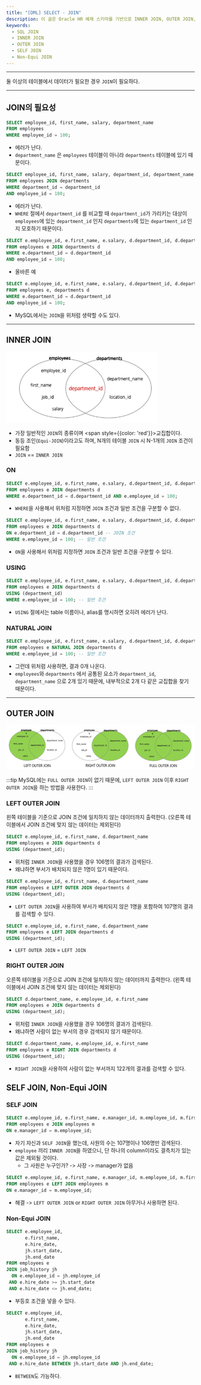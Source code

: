 ```yaml
---
title: "[DML] SELECT - JOIN"
description: 이 글은 Oracle HR 예제 스키마를 기반으로 INNER JOIN, OUTER JOIN, SELF JOIN, Non-Equi JOIN 등 다양한 SQL JOIN의 개념과 사용법을 단계별 예제와 함께 설명합니다. ON, USING, NATURAL JOIN의 차이와 실제 쿼리 예시를 통해 JOIN의 원리와 활용법을 쉽게 이해할 수 있습니다.
keywords:
  - SQL JOIN
  - INNER JOIN
  - OUTER JOIN
  - SELF JOIN
  - Non-Equi JOIN
---
```

---

둘 이상의 테이블에서 데이터가 필요한 경우 `JOIN`이 필요하다.

---
## JOIN의 필요성

```SQL
SELECT employee_id, first_name, salary, department_name
FROM employees
WHERE employee_id = 100;
```

- 에러가 난다.
- `department_name` 은 `employees` 테이블이 아니라 `departments` 테이블에 있기 때문이다.

```SQL
SELECT employee_id, first_name, salary, department_id, department_name
FROM employees JOIN departments
WHERE department_id = department_id
AND employee_id = 100;
```

- 에러가 난다.
- `WHERE` 절에서 `department_id` 를 비교할 때 `department_id`가 가리키는 대상이 `employees`에 있는 `department_id` 인지 `departments`에 있는 `department_id` 인지 모호하기 때문이다.

```SQL
SELECT e.employee_id, e.first_name, e.salary, d.department_id, d.department_name
FROM employees e JOIN departments d
WHERE e.department_id = d.department_id
AND employee_id = 100;
```

- 올바른 예

```SQL
SELECT e.employee_id, e.first_name, e.salary, d.department_id, d.department_name
FROM employees e, departments d
WHERE e.department_id = d.department_id
AND employee_id = 100;
```

- MySQL에서는 `JOIN`을 위처럼 생략할 수도 있다.


---
## INNER JOIN

![join1](./assets/join1.png)

- 가장 일반적인 `JOIN`의 종류이며 <span style={{color: 'red'}}>교집합</span>이다.
- 동등 조인(`Equi-JOIN`)이라고도 하며, N개의 테이블 `JOIN` 시 N-1개의 `JOIN` 조건이 필요함
- `JOIN` == `INNER JOIN`

### ON

```SQL
SELECT e.employee_id, e.first_name, e.salary, d.department_id, d.department_name
FROM employees e JOIN departments d
WHERE e.department_id = d.department_id AND e.employee_id = 100;
```

- `WHERE`을 사용해서 위처럼 지정하면 `JOIN` 조건과 일반 조건을 구분할 수 없다.


```SQL
SELECT e.employee_id, e.first_name, e.salary, d.department_id, d.department_name
FROM employees e JOIN departments d
ON e.department_id = d.department_id -- JOIN 조건
WHERE e.employee_id = 100; -- 일반 조건
```

- `ON`을 사용해서 위처럼 지정하면 `JOIN` 조건과 일반 조건을 구분할 수 있다.


### USING

```SQL
SELECT e.employee_id, e.first_name, e.salary, d.department_id, d.department_name
FROM employees e JOIN departments d
USING (department_id)
WHERE e.employee_id = 100; -- 일반 조건
```

- `USING` 절에서는 table 이름이나, alias를 명시하면 오히려 에러가 난다.


### NATURAL JOIN

```SQL
SELECT e.employee_id, e.first_name, e.salary, d.department_id, d.department_name
FROM employees e NATURAL JOIN departments d
WHERE e.employee_id = 100; -- 일반 조건
```

- 그런데 위처럼 사용하면, 결과 0개 나온다.
- `employees`와 `departments` 에서 공통된 요소가 `department_id`, `department_name` 으로 2개 있기 때문에, 내부적으로 2개 다 같은 교집합을 찾기 때문이다.

---
## OUTER JOIN

![join2](./assets/join2.png)

:::tip
MySQL에는 `FULL OUTER JOIN`이 없기 때문에, `LEFT OUTER JOIN` 이후 `RIGHT OUTER JOIN`을 하는 방법을 사용한다.
:::

### LEFT OUTER JOIN

왼쪽 테이블을 기준으로 JOIN 조건에 일치하지 않는 데이터까지 출력한다. (오른쪽 테이블에서 JOIN 조건에 맞지 않는 데이터는 제외된다)

```SQL
SELECT e.employee_id, e.first_name, d.department_name
FROM employees e JOIN departments d
USING (department_id);
```

- 위처럼 `INNER JOIN`을 사용했을 경우 106명의 결과가 검색된다.
- 왜냐하면 부서가 배치되지 않은 1명이 있기 때문이다.


```SQL
SELECT e.employee_id, e.first_name, d.department_name
FROM employees e LEFT OUTER JOIN departments d
USING (department_id);
```

- `LEFT OUTER JOIN`을 사용하여 부서가 배치되지 않은 1명을 포함하여 107명의 결과를 검색할 수 있다.


```SQL
SELECT e.employee_id, e.first_name, d.department_name
FROM employees e LEFT JOIN departments d
USING (department_id);
```

- `LEFT OUTER JOIN` = `LEFT JOIN`


### RIGHT OUTER JOIN

오른쪽 테이블을 기준으로 JOIN 조건에 일치하지 않는 데이터까지 출력한다. (왼쪽 테이블에서 JOIN 조건에 맞지 않는 데이터는 제외된다)

```SQL
SELECT d.department_name, e.employee_id, e.first_name
FROM employees e JOIN departments d
USING (department_id);
```

- 위처럼 `INNER JOIN`을 사용했을 경우 106명의 결과가 검색된다.
- 왜냐하면 사람이 없는 부서의 경우 검색되지 않기 때문이다.

```SQL
SELECT d.department_name, e.employee_id, e.first_name
FROM employees e RIGHT JOIN departments d
USING (department_id);
```

- `RIGHT JOIN`을 사용하여 사람이 없는 부서까지 122개의 결과를 검색할 수 있다.


## SELF JOIN, Non-Equi JOIN
### SELF JOIN

```SQL
SELECT e.employee_id, e.first_name, e.manager_id, m.employee_id, m.first_name
FROM employees e JOIN employees m
ON e.manager_id = m.employee_id;
```

- 자기 자신과 `SELF JOIN`을 했는데, 사원의 수는 107명이나 106명만 검색된다.
- `employee` 끼리 `INNER JOIN`을 하였으니, 단 하나의 column이라도 결측치가 있는 값은 제외될 것이다.
	- 그 사원은 누구인가? -> 사장 -> manager가 없음


```SQL
SELECT e.employee_id, e.first_name, e.manager_id, m.employee_id, m.first_name
FROM employees e LEFT JOIN employees m
ON e.manager_id = m.employee_id;
```

- 해결 -> `LEFT OUTER JOIN` or `RIGHT OUTER JOIN` 아무거나 사용하면 된다.


### Non-Equi JOIN

```SQL
SELECT e.employee_id,
       e.first_name,
       e.hire_date,
       jh.start_date,
       jh.end_date
FROM employees e
JOIN job_history jh
  ON e.employee_id = jh.employee_id
 AND e.hire_date >= jh.start_date
 AND e.hire_date <= jh.end_date;

```

- 부등호 조건을 넣을 수 있다.

```SQL
SELECT e.employee_id,
       e.first_name,
       e.hire_date,
       jh.start_date,
       jh.end_date
FROM employees e
JOIN job_history jh
  ON e.employee_id = jh.employee_id
 AND e.hire_date BETWEEN jh.start_date AND jh.end_date;
```

- `BETWEEN`도 가능하다.
